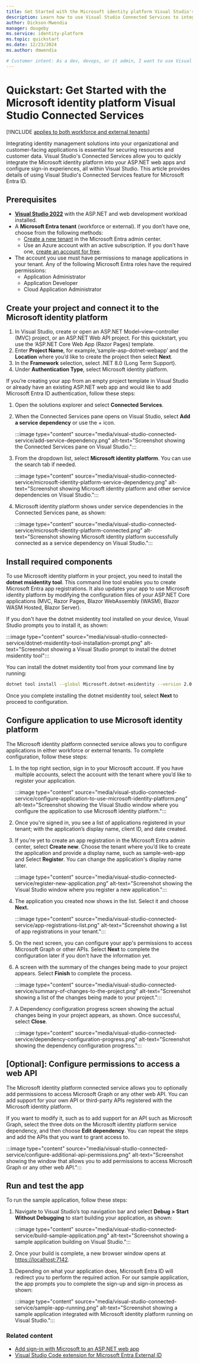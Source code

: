 ```yaml
---
title: Get Started with the Microsoft identity platform Visual Studio's Connected Services
description: Learn how to use Visual Studio Connected Services to integrate Microsoft Entra ID into your applications right from your development environment.
author: Dickson-Mwendia
manager: dougeby
ms.service: identity-platform
ms.topic: quickstart
ms.date: 12/23/2024
ms.author: dmwendia

# Customer intent: As a dev, devops, or it admin, I want to use Visual Studio Connected Services to integrate Microsoft Entra ID authentication into my application
---
```


# Quickstart: Get Started with the Microsoft identity platform Visual Studio Connected Services

[!INCLUDE [applies to both workforce and external tenants](../includes/applies-to-workforce-external.md)]

Integrating identity management solutions into your organizational and customer-facing applications is essential for securing resources and customer data. Visual Studio's Connected Services allow you to quickly integrate the Microsoft identity platform into your ASP.NET web apps and configure sign-in experiences, all within Visual Studio. This article provides details of using Visual Studio's Connected Services feature for Microsoft Entra ID.

## Prerequisites

- [**Visual Studio 2022**](https://visualstudio.microsoft.com/downloads/) with the ASP.NET and web development workload installed.
- A **Microsoft Entra tenant** (workforce or external). If you don’t have one, choose from the following methods:
  - [Create a new tenant](how-to-create-external-tenant-portal.md) in the Microsoft Entra admin center.
  - Use an Azure account with an active subscription. If you don't have one, [create an account for free](https://azure.microsoft.com/pricing/purchase-options/azure-account?cid=msft_learn).
- The account you use must have permissions to manage applications in your tenant. Any of the following Microsoft Entra roles have the required permissions:
  - Application Administrator
  - Application Developer
  - Cloud Application Administrator

## Create your project and connect it to the Microsoft identity platform

1. In Visual Studio, create or open an ASP.NET Model–view–controller (MVC) project, or an ASP.NET Web API project. For this quickstart, you use the ‘ASP.NET Core Web App (Razor Pages) template.
1. Enter **Project Name**, for example,‘sample-asp-dotnet-webapp’ and the **Location** where you’d like to create the project then select **Next**.
1. In the **Framework** selection, select .NET 8.0 (Long Term Support).
1. Under **Authentication Type**, select Microsoft identity platform.

If you’re creating your app from an empty project template in Visual Studio or already have an existing ASP.NET web app and would like to add Microsoft Entra ID authentication, follow these steps:

1.  Open the solutions explorer and select **Connected Services**.
1.  When the Connected Services pane opens on Visual Studio, select **Add a service dependency** or use the + icon.
 
    :::image type="content" source="media/visual-studio-connected-service/add-service-dependency.png" alt-text="Screenshot showing the Connected Services pane on Visual Studio.":::

1.  From the dropdown list, select **Microsoft identity platform**. You can use the search tab if needed.

    :::image type="content" source="media/visual-studio-connected-service/microsoft-identity-platform-service-dependency.png" alt-text="Screenshot showing Microsoft identity platform and other service dependencies on Visual Studio.":::

1.  Microsoft identity platform shows under service dependencies in the Connected Services pane, as shown:
 
    :::image type="content" source="media/visual-studio-connected-service/microsoft-identity-platform-connected.png" alt-text="Screenshot showing Microsoft identity platform successfully connected as a service dependency on Visual Studio.":::

## Install required components

To use Microsoft identity platform in your project, you need to install the **dotnet msidentity tool**. This command line tool enables you to create Microsoft Entra app registrations. It also updates your app to use Microsoft identity platform by modifying the configuration files of your ASP.NET Core applications (MVC, Razor Pages, Blazor WebAssembly (WASM), Blazor WASM Hosted, Blazor Server).

If you don't have the dotnet msidentity tool installed on your device, Visual Studio prompts you to install it, as shown:
 
  :::image type="content" source="media/visual-studio-connected-service/dotnet-msidentity-tool-installation-prompt.png" alt-text="Screenshot showing a Visual Studio prompt to install the dotnet msidentity tool":::

You can install the dotnet msidentity tool from your command line by running:

  ```sh
  dotnet tool install --global Microsoft.dotnet-msidentity --version 2.0.8
  ```

Once you complete installing the dotnet msidentity tool, select **Next** to proceed to configuration.

## Configure application to use Microsoft identity platform

The Microsoft identity platform connected service allows you to configure applications in either workforce or external tenants. To complete configuration, follow these steps:

1. In the top right section, sign in to your Microsoft account. If you have multiple accounts, select the account with the tenant where you’d like to register your application.

    :::image type="content" source="media/visual-studio-connected-service/configure-application-to-use-microsoft-identity-platform.png" alt-text="Screenshot showing the Visual Studio window where you configure the application to use Microsoft identity platform.":::

1. Once you're signed in, you see a list of applications registered in your tenant; with the application’s display name, client ID, and date created.
1. If you're yet to create an app registration in the Microsoft Entra admin center, select **Create new**. Choose the tenant where you’d like to create the application and provide a display name, such as sample-web-app and Select **Register**. You can change the application's display name later. 

    :::image type="content" source="media/visual-studio-connected-service/register-new-application.png" alt-text="Screenshot showing the Visual Studio window where you register a new application.":::

1. The application you created now shows in the list. Select it and choose **Next.**

    :::image type="content" source="media/visual-studio-connected-service/app-registrations-list.png" alt-text="Screenshot showing a list of app registrations in your tenant.":::

1. On the next screen, you can configure your app's permissions to access Microsoft Graph or other APIs. Select **Next** to complete the configuration later if you don't have the information yet.
1. A screen with the summary of the changes being made to your project appears. Select **Finish** to complete the process.

    :::image type="content" source="media/visual-studio-connected-service/summary-of-changes-to-the-project.png" alt-text="Screenshot showing a list of the changes being made to your project.":::

1. A Dependency configuration progress screen showing the actual changes being in your project appears, as shown. Once successful, select **Close**.

    :::image type="content" source="media/visual-studio-connected-service/dependency-configuration-progress.png" alt-text="Screenshot showing the dependency configuration progress.":::

## [Optional]: Configure permissions to access a web API

The Microsoft identity platform connected service allows you to optionally add permissions to access Microsoft Graph or any other web API. You can add support for your own API or third-party APIs registered with the Microsoft identity platform.

If you want to modify it, such as to add support for an API such as Microsoft Graph, select the three dots on the Microsoft identity platform service dependency, and then choose **Edit dependency**. You can repeat the steps and add the APIs that you want to grant access to.

:::image type="content" source="media/visual-studio-connected-service/configure-additional-api-permissions.png" alt-text="Screenshot showing the window that allows you to add permissions to access Microsoft Graph or any other web API.":::

## Run and test the app

To run the sample
 application, follow these steps:

1. Navigate to Visual Studio’s top navigation bar and select **Debug > Start Without Debugging** to start building your application, as shown:

    :::image type="content" source="media/visual-studio-connected-service/build-sample-application.png" alt-text="Screenshot showing a sample application building on Visual Studio.":::

1. Once your build is complete, a new browser window opens at [https://localhost:7142](https://localhost:7142).
1. Depending on what your application does, Microsoft Entra ID will redirect you to perform the required action. For our sample application, the app prompts you to complete the sign-up and sign-in process as shown:

    :::image type="content" source="media/visual-studio-connected-service/sample-app-running.png" alt-text="Screenshot showing a sample application integrated with Microsoft identity platform running on Visual Studio.":::

### Related content

*	[Add sign-in with Microsoft to an ASP.NET web app](~/identity-platform/quickstart-v2-aspnet-webapp.md)
*	[Visual Studio Code extension for Microsoft Entra External ID](visual-studio-code-extension.md)